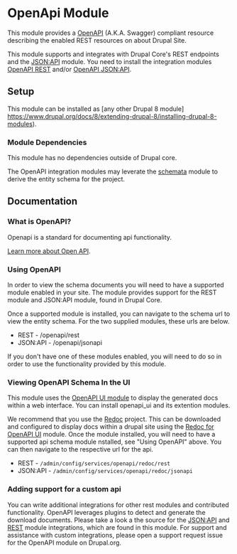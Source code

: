 # OpenApi Module

This module provides a [OpenAPI](https://github.com/OAI/OpenAPI-Specification)
(A.K.A. Swagger) compliant resource describing the enabled REST resources on
about Drupal Site.

This module supports and integrates with Drupal Core's REST endpoints and
the [JSON:API](https://drupal.org/project/jsonapi) module. You need to install
the integration modules [OpenAPI REST](https://drupal.org/project/openapi_rest)
and/or [OpenAPI JSON:API](https://drupal.org/project/openapi_jsonapi).

## Setup

This module can be installed as [any other Drupal 8 module]
https://www.drupal.org/docs/8/extending-drupal-8/installing-drupal-8-modules).

### Module Dependencies

This module has no dependencies outside of Drupal core.

The OpenAPI integration modules may leverate the
[schemata](https://drupal.org/project/schemata) module to derive the entity
schema for the project.

## Documentation

### What is OpenAPI?

Openapi is a standard for documenting api functionality.

[Learn more about Open API](https://github.com/OAI/OpenAPI-Specification).

### Using OpenAPI

In order to view the schema documents you will need to have a supported module
enabled in your site. The module provides support for the REST module and
JSON:API module, found in Drupal Core.

Once a supported module is installed, you can navigate to the schema url to
view the entity schema. For the two supplied modules, these urls are below.

- REST - /openapi/rest
- JSON:API - /openapi/jsonapi

If you don't have one of these modules enabled, you will need to do so in order
to use the functionality provided by this module.

### Viewing OpenAPI Schema In the UI

This module uses the [OpenAPI UI module](https://drupal.org/project/openapi_ui)
to display the generated docs within a web interface. You can install openapi_ui
and its extention modules.

We recommend that you use the [Redoc](https://github.com/Rebilly/ReDoc) project.
This can be downloaded and configured to display docs within a drupal site using
the [Redoc for OpenAPI UI](https://drupal.org/project/openapi_ui_redoc) module.
Once the module installed, you will need to have a supported api schema module
nstalled, see "Using OpenAPI" above. You can then navigate to the respective url
for the api.

- REST - `/admin/config/services/openapi/redoc/rest`
- JSON:API -  `/admin/config/services/openapi/redoc/jsonapi`

### Adding support for a custom api

You can write additional integrations for other rest modules and contributed
functionality. OpenAPI leverages plugins to detect and generate the download
documents. Please take a look a the source for the
[JSON:API](https://drupal.org/project/openapi_jsonapi) and
[REST](https://drupal.org/project/openapi_rest) module integrations, which are
found in this module. For support and assistance with custom integrations,
please open a support request issue for the OpenAPI module on Drupal.org.
